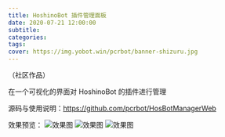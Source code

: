 ```yaml
---
title: HoshinoBot 插件管理面板
date: 2020-07-21 12:00:00
subtitle:
categories:
tags:
cover: https://img.yobot.win/pcrbot/banner-shizuru.jpg
---
```


（社区作品）

在一个可视化的界面对 HoshinoBot 的插件进行管理

源码与使用说明：<https://github.com/pcrbot/HosBotManagerWeb>

效果预览：
![效果图](https://img.yobot.win/pcrbot/HosBotManagerWeb-1.png)
![效果图](https://img.yobot.win/pcrbot/HosBotManagerWeb-2.png)
![效果图](https://img.yobot.win/pcrbot/HosBotManagerWeb-3.png)
